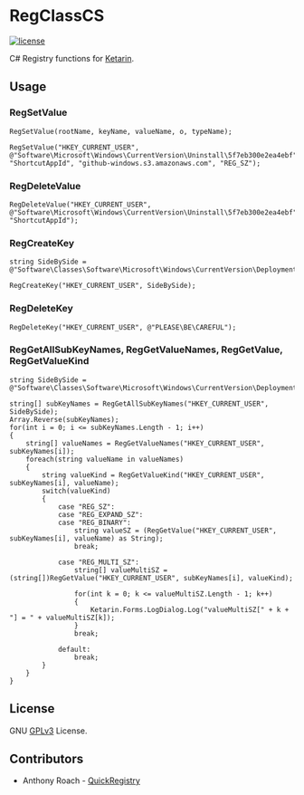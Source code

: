 # RegClassCS

[![license](https://img.shields.io/github/license/coldscientist/regclasscs.svg?maxAge=2592000)](https://github.com/coldscientist/regclasscs/blob/master/LICENSE)

C# Registry functions for [Ketarin](http://ketarin.canneverbe.com).

## Usage

### RegSetValue

	RegSetValue(rootName, keyName, valueName, o, typeName);

	RegSetValue("HKEY_CURRENT_USER", @"Software\Microsoft\Windows\CurrentVersion\Uninstall\5f7eb300e2ea4ebf", "ShortcutAppId", "github-windows.s3.amazonaws.com", "REG_SZ");

### RegDeleteValue
	
	RegDeleteValue("HKEY_CURRENT_USER", @"Software\Microsoft\Windows\CurrentVersion\Uninstall\5f7eb300e2ea4ebf", "ShortcutAppId");
	
### RegCreateKey

	string SideBySide = @"Software\Classes\Software\Microsoft\Windows\CurrentVersion\Deployment\SideBySide\2.0";

	RegCreateKey("HKEY_CURRENT_USER", SideBySide);

### RegDeleteKey

	RegDeleteKey("HKEY_CURRENT_USER", @"PLEASE\BE\CAREFUL");

### RegGetAllSubKeyNames, RegGetValueNames, RegGetValue, RegGetValueKind

	string SideBySide = @"Software\Classes\Software\Microsoft\Windows\CurrentVersion\Deployment\SideBySide\2.0";

	string[] subKeyNames = RegGetAllSubKeyNames("HKEY_CURRENT_USER", SideBySide);
	Array.Reverse(subKeyNames);
	for(int i = 0; i <= subKeyNames.Length - 1; i++)
	{
		string[] valueNames = RegGetValueNames("HKEY_CURRENT_USER", subKeyNames[i]);
		foreach(string valueName in valueNames)
		{
			string valueKind = RegGetValueKind("HKEY_CURRENT_USER", subKeyNames[i], valueName);
			switch(valueKind)
			{
				case "REG_SZ":
				case "REG_EXPAND_SZ":
				case "REG_BINARY":
					string valueSZ = (RegGetValue("HKEY_CURRENT_USER", subKeyNames[i], valueName) as String);
					break;
					
				case "REG_MULTI_SZ":
					string[] valueMultiSZ = (string[])RegGetValue("HKEY_CURRENT_USER", subKeyNames[i], valueKind);
					
					for(int k = 0; k <= valueMultiSZ.Length - 1; k++)
					{
						Ketarin.Forms.LogDialog.Log("valueMultiSZ[" + k + "] = " + valueMultiSZ[k]);
					}
					break;
				
				default:
					break;
			}
		}
	}
	
## License

GNU [GPLv3](LICENSE) License.

## Contributors

* Anthony Roach - [QuickRegistry](https://www.codeproject.com/Articles/3000/Quick-Registry-class-in-C)
	
